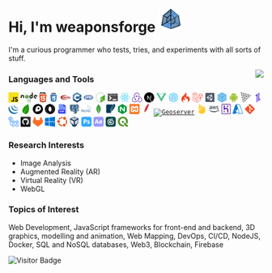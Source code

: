 # Hi, I'm weaponsforge <img src='tesseract3.gif' width=48 height=48 />

I'm a curious programmer who tests, tries, and experiments with all sorts of stuff.


<p>
  <img align="right" src="https://github-readme-stats.vercel.app/api?username=weaponsforge&theme=algolia&show_icons=true&count_private=true" />

  <p>
    <h3>Languages and Tools</h3>
    <code><a href="https://developer.mozilla.org/en-US/docs/Web/JavaScript"><img height="20" alt="Javascript" src="icons/javascript.svg"/></a></code>
    <code><a href="https://nodejs.org/en/"><img height="20" alt="NodeJS" src="icons/nodejs.svg"/></a></code>
    <code><a href="https://en.wikipedia.org/wiki/HTML5"><img height="20" alt="HTML5" src="icons/html5.svg"></a></code>
    <code><a href="https://en.wikipedia.org/wiki/CSS"><img height="20" alt="CSS3" src="icons/css.svg"></a></code>
    <code><a href="https://get.webgl.org/"><img height="20" alt="WebGL" src="icons/webgl.svg"></a></code>
    <code><a href="https://en.wikipedia.org/wiki/C%2B%2B"><img height="20" alt="C++" src="icons/cpp.svg"></a></code>
    <code><a href="https://www.php.net/"><img height="20" alt="PHP" src="icons/php.svg"/></a></code>
    <code><a href="https://en.wikipedia.org/wiki/Bash_(Unix_shell)"><img height="20" alt="Bash scripts" src="icons/bash.svg"></a></code>
    <code><a href="https://en.wikipedia.org/wiki/Batch_file"><img height="20" alt="Batch scripts" src="icons/windowsterminal.svg"></a></code>
    <code><a href="https://reactjs.org/docs/create-a-new-react-app.html"><img height="20" alt="React" src="icons/react-original.svg"/></a></code>
    <code><a href="https://redux-toolkit.js.org/"><img height="20" alt="Redux" src="icons/redux.svg"/></a></code>
    <code><a href="https://nextjs.org/"><img height="20" alt="NextJS" src="icons/nextjs.svg"/></a></code>
    <code><a href="https://vuejs.org/"><img height="20" alt="VueJS" src="icons/vue.svg"/></a></code>
    <code><a href="https://webpack.js.org/"><img height="20" alt="Webpack" src="icons/webpack.svg"/></a></code>
    <code><a href="https://codeigniter.com/"><img height="20" alt="Codeigniter" src="icons/codeigniter.svg"/></a></code>
    <code><a href="https://laravel.com/"><img height="20" alt="Laravel" src="icons/laravel.svg"/></a></code>
    <code><a href="https://unity.com/"><img height="20" alt="Unity3D" src="icons/unity3d.svg"/></a></code>
    <code><a href="https://sequelize.org/"><img height="20" alt="Sequelize" src="icons/sequelize.svg"/></a></code>
    <code><a href="https://developer.android.com/"><img height="20" alt="Android native" src="icons/android.svg"/></a></code>
    <code><a href="https://threejs.org/"><img height="20" alt="ThreeJS" src="icons/threejs.svg"/></a></code>
    <code><a href="https://axios-http.com/"><img height="20" alt="Axios" src="icons/axios.svg"/></a></code>
    <code><a href="https://jquery.com/"><img height="20" alt="JQuery" src="icons/jquery.svg"/></a></code>
    <code><a href="https://leafletjs.com/"><img height="20" alt="Leaflet" src="icons/leaflet.svg"/></a></code>
    <code><a href="https://www.mapbox.com/"><img height="20" alt="MapBox" src="icons/mapbox.svg"/></a></code>
    <code><a href="https://www.json.org/json-en.html"><img height="20" alt="JSON" src="icons/json.svg"/></a></code>
    <code><a href="https://en.wikipedia.org/wiki/Shapefile"><img height="20" alt="Shapefile" src="icons/shapefile.svg"/></a></code>
    <code><a href="https://www.postgresql.org/"><img height="20" alt="PostgreSQL" src="icons/postgresql.svg"/></a></code>
    <code><a href="https://www.mysql.com/"><img height="20" alt="MySQL" src="icons/mysql.svg"/></a></code>
    <code><a href="https://www.mongodb.com/"><img height="20" alt="MongoDB" src="icons/mongodb.svg"/></a></code>
    <code><a href="https://www.sqlite.org/index.html"><img height="20" alt="SQLite" src="icons/sqlite.svg"/></a></code>
    <code><a href="https://www.nginx.com/"><img height="20" alt="Nginx" src="icons/nginx.svg"/></a></code>
    <code><a href="https://www.apachefriends.org/"><img height="20" alt="XAMPP" src="icons/xampp.svg"/></a></code>
    <code><a href="https://httpd.apache.org/"><img height="20" alt="Apache" src="icons/apache.svg"/></a></code>
    <code><a href="https://geoserver.org/"><img height="20" alt="Geoserver" src="icons/geoserver.ico"/></a></code>
    <code><a href="https://firebase.google.com/"><img height="20" alt="Firebase" src="icons/firebase.svg"/></a></code>
    <code><a href="https://aws.amazon.com/"><img height="20" alt="Amazon Web Services" src="icons/aws.svg"/></a></code>
    <code><a href="https://www.heroku.com/"><img height="20" alt="Heroku" src="icons/heroku.svg"/></a></code>
    <code><a href="https://azure.microsoft.com/en-us"><img height="20" alt="Microsoft Azure" src="icons/microsoft-azure.svg"/></a></code>
    <code><a href="https://git-scm.com/"><img height="20" alt="Git" src="icons/git-original.svg"/></a></code>
    <code><a href="https://github.com/features/actions"><img height="20" alt="Github Actions" src="icons/gh-actions.svg"/></a></code>
    <code><a href="https://github.com/"><img height="20" alt="Github" src="icons/github.svg"/></a></code>
    <code><a href="https://about.gitlab.com/"><img height="20" alt="Gitlab" src="icons/gitlab.svg"/></a></code>
    <code><a href="https://www.microsoft.com/en-ph/"><img height="20" alt="Windows" src="icons/windows.svg"/></a></code>
    <code><a href="https://ubuntu.com/"><img height="20" alt="Ubuntu" src="icons/ubuntu.svg"/></a></code>
    <code><a href="https://www.virtualbox.org/"><img height="20" alt="Oracle Virtual Box" src="icons/virtualbox.svg"/></a></code>
    <code><a href="https://www.adobe.com/ph_en/products/photoshop.html"><img height="20" alt="Adobe Photoshop" src="icons/adobe-photoshop.svg"/></a></code>
    <code><a href="https://www.adobe.com/ph_en/products/aftereffects.html"><img height="20" alt="Adobe After Effects" src="icons/adobe-ae.svg"/></a></code>
    <code><a href="https://asean.autodesk.com/products/3ds-max/overview?term=1-YEAR&tab=subscription"><img height="20" alt="3ds Max" src="icons/3dsmax.png"/></a></code>
    <code><a href="https://qgis.org/en/site/"><img height="20" alt="QGIS" src="icons/qgis.svg"/></a></code>
  </p>
</p>



### Research Interests

- Image Analysis
- Augmented Reality (AR)
- Virtual Reality (VR)
- WebGL

### Topics of Interest

Web Development, JavaScript frameworks for front-end and backend, 3D graphics, modelling and animation, Web Mapping, DevOps, CI/CD, NodeJS, Docker, SQL and NoSQL databases, Web3, Blockchain, Firebase



![Visitor Badge](https://visitor-badge.glitch.me/badge?page_id=weaponsforge.visitor-badge)
